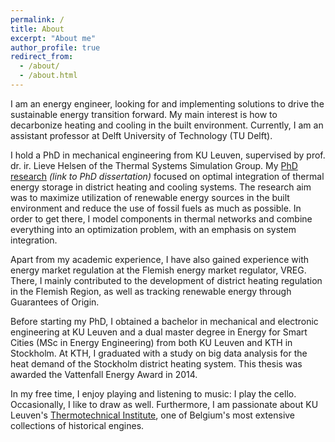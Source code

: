 ```yaml
---
permalink: /
title: About
excerpt: "About me"
author_profile: true
redirect_from:
  - /about/
  - /about.html
---
```


I am an energy engineer, looking for and implementing solutions to drive the sustainable energy transition forward. My main interest is how to decarbonize heating and cooling in the built environment.
Currently, I am an assistant professor at Delft University of Technology (TU Delft). 

I hold a PhD in mechanical engineering from KU Leuven, supervised by prof. dr. ir. Lieve Helsen of the Thermal Systems Simulation Group. My [PhD research](https://lirias.kuleuven.be/handle/123456789/638748) _(link to PhD dissertation)_ focused on optimal integration of thermal energy storage in district heating and cooling systems. The research aim was to maximize utilization of renewable energy sources in the built environment and reduce the use of fossil fuels as much as possible. In order to get there, I model components in thermal networks and combine everything into an optimization problem, with an emphasis on system integration.

Apart from my academic experience, I have also gained experience with energy market regulation at the Flemish energy market regulator, VREG. There, I mainly contributed to the development of district heating regulation in the Flemish Region, as well as tracking renewable energy through Guarantees of Origin. 

Before starting my PhD, I obtained a bachelor in mechanical and electronic engineering at KU Leuven and a dual master degree in Energy for Smart Cities (MSc in Energy Engineering) from both KU Leuven and KTH in Stockholm. At KTH, I graduated with a study on big data analysis for the heat demand of the Stockholm district heating system. This thesis was awarded the Vattenfall Energy Award in 2014.

In my free time, I enjoy playing and listening to music: I play the cello. Occasionally, I like to draw as well. Furthermore, I am passionate about KU Leuven's [Thermotechnical Institute](https://www.mech.kuleuven.be/en/tme/thermotechnisch-instituut), one of Belgium's most extensive collections of historical engines.
